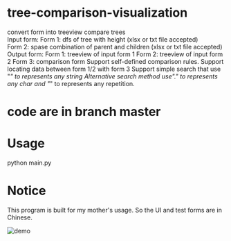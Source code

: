 # tree-comparison-visualization
convert form into treeview 
compare trees  
Input form:
Form 1: dfs of tree with height (xlsx or txt file accepted)  
Form 2: spase combination of parent and children (xlsx or txt file accepted)
Output form:
Form 1: treeview of input form 1
Form 2: treeview of input form 2
Form 3: comparison form
Support self-defined comparison rules. 
Support locating data between form 1/2 with form 3
Support simple search that use "*" to represents any string
        Alternative search method use"." to represents any char and "*" to represents any repetition.
# code are in branch master
# Usage
python main.py
# Notice
This program is built for my mother's usage. So the UI and test forms are in Chinese. 

![demo](https://user-images.githubusercontent.com/60613859/134834683-64227d69-ecef-4f16-8bc8-b4261276483a.png)
